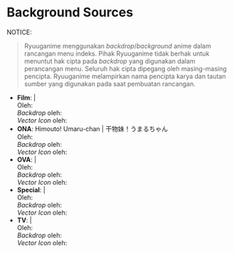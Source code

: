 # Background Sources
NOTICE:<br />
> Ryuuganime menggunakan *backdrop*/*background* anime dalam rancangan menu indeks. Pihak Ryuuganime tidak berhak untuk menuntut hak cipta pada *backdrop* yang digunakan dalam perancangan menu. Seluruh hak cipta dipegang oleh masing-masing pencipta. Ryuuganime melampirkan nama pencipta karya dan tautan sumber yang digunakan pada saat pembuatan rancangan.

* **Film**: | <br /> Oleh: <br />*Backdrop* oleh: <br />*Vector Icon* oleh: 
* **ONA**: Himouto! Umaru-chan | 干物妹！うまるちゃん<br /> Oleh: <br />*Backdrop* oleh: <br />*Vector Icon* oleh: 
* **OVA**: | <br /> Oleh: <br />*Backdrop* oleh: <br />*Vector Icon* oleh: 
* **Special**: | <br /> Oleh: <br />*Backdrop* oleh: <br />*Vector Icon* oleh: 
* **TV**: | <br /> Oleh: <br />*Backdrop* oleh: <br />*Vector Icon* oleh: 